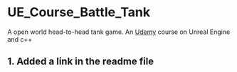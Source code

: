# UE_Course_Battle_Tank
A open world head-to-head tank game. An [Udemy](http://www.udemy.com) course on Unreal Engine and c++

## 1. Added a link in the readme file
## 